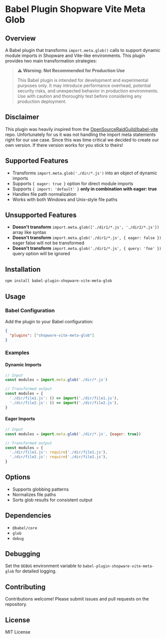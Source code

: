 # Babel Plugin Shopware Vite Meta Glob

## Overview

A Babel plugin that transforms `import.meta.glob()` calls to support dynamic
module imports in Shopware and Vite-like environments. This plugin provides two
main transformation strategies:

> **⚠️ Warning: Not Recommended for Production Use**
>
> This Babel plugin is intended for development and experimental purposes only.
> It may introduce performance overhead, potential security risks, and
> unexpected behavior in production environments. Use with caution and
> thoroughly test before considering any production deployment.

## Disclaimer
This plugin was heavily inspired from the [OpenSourceRaidGuild/babel-vite](https://github.com/OpenSourceRaidGuild/babel-vite) repo. Unfortunately for us it was not handling the import meta statements right for our use case.
Since this was time critical we decided to create our own version. If there version works for you stick to theirs!

## Supported Features

- Transforms `import.meta.glob('./dir/*.js')` into an object of dynamic imports
- Supports `{ eager: true }` option for direct module imports
- Supports `{ import: 'default' }` **only in combination with eager: true**
- Handles file path normalization
- Works with both Windows and Unix-style file paths

## Unsupported Features

- **Doesn't transform** `import.meta.glob(['./dir1/*.js', './dir2/*.js'])` array
  like syntax
- **Doesn't transform** `import.meta.glob('./dir1/*.js', { eager: false })`
  eager false will not be transformed
- **Doesn't transform** `import.meta.glob('./dir1/*.js', { query: 'foo' })`
  query option will be ignored

## Installation

```bash
npm install babel-plugin-shopware-vite-meta-glob
```

## Usage

### Babel Configuration

Add the plugin to your Babel configuration:

```json
{
  "plugins": ["shopware-vite-meta-glob"]
}
```

### Examples

#### Dynamic Imports

```javascript
// Input
const modules = import.meta.glob('./dir/*.js')

// Transformed output
const modules = {
  './dir/file1.js': () => import('./dir/file1.js'),
  './dir/file2.js': () => import('./dir/file2.js'),
}
```

#### Eager Imports

```javascript
// Input
const modules = import.meta.glob('./dir/*.js', {eager: true})

// Transformed output
const modules = {
  './dir/file1.js': require('./dir/file1.js'),
  './dir/file2.js': require('./dir/file2.js'),
}
```

## Options

- Supports globbing patterns
- Normalizes file paths
- Sorts glob results for consistent output

## Dependencies

- `@babel/core`
- `glob`
- `debug`

## Debugging

Set the `DEBUG` environment variable to `babel-plugin-shopware-vite-meta-glob`
for detailed logging.

## Contributing

Contributions welcome! Please submit issues and pull requests on the repository.

## License

MIT License
